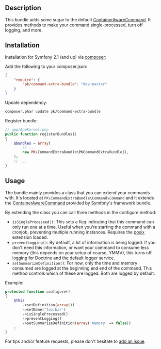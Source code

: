 Description
-----------
This bundle adds some sugar to the default [ContainerAwareCommand](https://github.com/symfony/symfony/blob/master/src/Symfony/Bundle/FrameworkBundle/Command/ContainerAwareCommand.php). It provides methods to make your command single-processed, turn off logging, and more.

Installation
------------
Installation for Symfony 2.1 (and up) via [composer](http://getcomposer.org):

Add the following to your composer.json:
```json
{
    "require": {
        "pk/command-extra-bundle": "dev-master"
    }
}
```

Update dependency:

```bash
composer.phar update pk/command-extra-bundle
```

Register bundle:

```php
// app/AppKernel.php
public function registerBundles()
{
    $bundles = array(
        // ...
        new PK\CommandExtraBundle\PKCommandExtraBundle(),
    );
    // ...
}
```

Usage
-----
The bundle mainly provides a class that you can extend your commands with. It's located at `PK\CommandExtraBundle\Command\Command` and it extends the [ContainerAwareCommand](https://github.com/symfony/symfony/blob/master/src/Symfony/Bundle/FrameworkBundle/Command/ContainerAwareCommand.php) provided by Symfony's framework bundle.

By extending the class you can call three methods in the configure method:

* `isSingleProcessed()`: This sets a flag indicating that this command can only run one at a time. Useful when you're starting the command with a cronjob, preventing multiple running instances. Requires the [posix](http://php.net/manual/en/book.posix.php) extension loaded.
* `preventLogging()`: By default, a lot of information is being logged. If you don't need this information, or want your command to consume less memory (this depends on your setup of course, YMMV), this turns off logging for Doctrine and the default logger service.
* `setSummarizeDefinition()`: For now, only the time and memory consumed are logged at the beginning and end of the command. This method controls which of these are logged. Both are logged by default.

Example:

```php
protected function configure()
{
    $this
        ->setDefinition(array())
        ->setName('foo:bar')
        ->isSingleProcessed()
        ->preventLogging()
        ->setSummarizeDefinition(array('memory' => false))
    ;
}
```

For tips and/or feature requests, please don't hesitate to [add an issue](https://github.com/pkruithof/CommandExtraBundle/issues/new).
